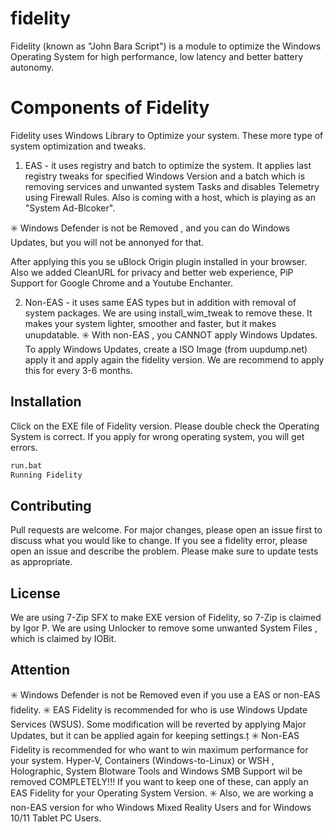 # fidelity

Fidelity (known as "John Bara Script") is a module to optimize the Windows Operating System for high performance, low latency and better battery autonomy.

# Components of Fidelity

Fidelity uses Windows Library to Optimize your system. These more type of system optimization and tweaks.
1. EAS - it uses registry and batch to optimize the system. It applies last registry tweaks for specified Windows Version and a batch which is removing services and unwanted system Tasks and disables Telemetry using Firewall Rules.
Also is coming with a host, which is playing as an "System Ad-Blcoker".

✳️ Windows Defender is not be Removed , and you can do Windows Updates, but you will not be annonyed for that.

 After applying this you se uBlock Origin plugin installed in your browser. Also we added CleanURL for privacy and better web experience, PiP Support for Google Chrome and a Youtube Enchanter.
 
 2. Non-EAS - it uses same EAS types but in addition with removal of system packages. We are using install_wim_tweak to remove these. It makes your system lighter, smoother and faster, but it makes unupdatable.
 ✳️ With non-EAS , you CANNOT apply Windows Updates. To apply Windows Updates, create a ISO Image (from uupdump.net) apply it and apply again the fidelity version. We are recommend to apply this for every 3-6 months.


## Installation

Click on the EXE file of Fidelity version. Please double check the Operating System is correct. If you apply for wrong operating system, you will get errors.

```bash
run.bat
Running Fidelity
```

## Contributing
Pull requests are welcome. For major changes, please open an issue first to discuss what you would like to change.
If you see a fidelity error, please open an issue and describe the problem.
Please make sure to update tests as appropriate.

## License
We are using 7-Zip SFX to make EXE version of Fidelity, so 7-Zip is claimed by Igor P.
We are using Unlocker to remove some unwanted System Files , which is claimed by IOBit.

## Attention

✳️ Windows Defender is not be Removed even if you use a EAS or non-EAS fidelity.
✳️ EAS Fidelity is recommended for who is use Windows Update Services (WSUS). Some modification will be reverted by applying Major Updates, but it can be applied again for keeping settings.ț
✳️ Non-EAS Fidelity is recommended for who want to win  maximum performance for your system. Hyper-V, Containers (Windows-to-Linux) or WSH , Holographic, System Blotware Tools and Windows SMB Support
wil be removed COMPLETELY!!! If you want to keep one of these, can apply an EAS Fidelity for your Operating System Version.
✳️ Also, we are working a non-EAS version for who Windows Mixed Reality Users and for Windows 10/11 Tablet PC Users.

